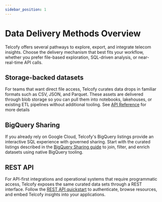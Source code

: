 ```yaml
---
sidebar_position: 1
---
```


# Data Delivery Methods Overview

Telcofy offers several pathways to explore, export, and integrate telecom insights. Choose the delivery mechanism that best fits your workflow, whether you prefer file-based exploration, SQL-driven analysis, or near-real-time API calls.

## Storage-backed datasets

For teams that want direct file access, Telcofy curates data drops in familiar formats such as CSV, JSON, and Parquet. These assets are delivered through blob storage so you can pull them into notebooks, lakehouses, or existing ETL pipelines without additional tooling. See [API Reference](../api/quickstart.md) for more details

## BigQuery Sharing

If you already rely on Google Cloud, Telcofy's BigQuery listings provide an interactive SQL experience with governed sharing. Start with the curated listings described in the [BigQuery Sharing guide](./analytical-hub.md) to join, filter, and enrich datasets using native BigQuery tooling.

## REST API

For API-first integrations and operational systems that require programmatic access, Telcofy exposes the same curated data sets through a REST interface. Follow the [REST API quickstart](../api/quickstart.md) to authenticate, browse resources, and embed Telcofy insights into your applications.
